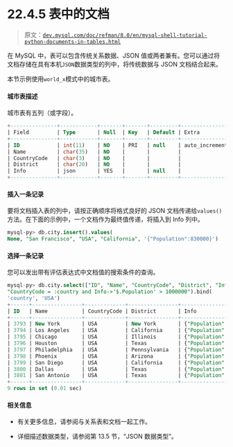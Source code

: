# 22.4.5 表中的文档

> 原文：[`dev.mysql.com/doc/refman/8.0/en/mysql-shell-tutorial-python-documents-in-tables.html`](https://dev.mysql.com/doc/refman/8.0/en/mysql-shell-tutorial-python-documents-in-tables.html)

在 MySQL 中，表可以包含传统关系数据、JSON 值或两者兼有。您可以通过将文档存储在具有本机`JSON`数据类型的列中，将传统数据与 JSON 文档结合起来。

本节示例使用`world_x`模式中的城市表。

#### 城市表描述

城市表有五列（或字段）。

```sql
+---------------+------------+-------+-------+---------+------------------+
| Field         | Type       | Null  | Key   | Default | Extra            |
+---------------+------------+-------+-------+---------+------------------+
| ID            | int(11)    | NO    | PRI   | null    | auto_increment   |
| Name          | char(35)   | NO    |       |         |                  |
| CountryCode   | char(3)    | NO    |       |         |                  |
| District      | char(20)   | NO    |       |         |                  |
| Info          | json       | YES   |       | null    |                  |
+---------------+------------+-------+-------+---------+------------------+

```

#### 插入一条记录

要将文档插入表的列中，请按正确顺序将格式良好的 JSON 文档传递给`values()`方法。在下面的示例中，一个文档作为最终值传递，将插入到 Info 列中。

```sql
mysql-py> db.city.insert().values(
None, "San Francisco", "USA", "California", '{"Population":830000}')
```

#### 选择一条记录

您可以发出带有评估表达式中文档值的搜索条件的查询。

```sql
mysql-py> db.city.select(["ID", "Name", "CountryCode", "District", "Info"]).where(
"CountryCode = :country and Info->'$.Population' > 1000000").bind(
'country', 'USA')
+------+----------------+-------------+----------------+-----------------------------+
| ID   | Name           | CountryCode | District       | Info                        |
+------+----------------+-------------+----------------+-----------------------------+
| 3793 | New York       | USA         | New York       | {"Population": 8008278}     |
| 3794 | Los Angeles    | USA         | California     | {"Population": 3694820}     |
| 3795 | Chicago        | USA         | Illinois       | {"Population": 2896016}     |
| 3796 | Houston        | USA         | Texas          | {"Population": 1953631}     |
| 3797 | Philadelphia   | USA         | Pennsylvania   | {"Population": 1517550}     |
| 3798 | Phoenix        | USA         | Arizona        | {"Population": 1321045}     |
| 3799 | San Diego      | USA         | California     | {"Population": 1223400}     |
| 3800 | Dallas         | USA         | Texas          | {"Population": 1188580}     |
| 3801 | San Antonio    | USA         | Texas          | {"Population": 1144646}     |
+------+----------------+-------------+----------------+-----------------------------+
9 rows in set (0.01 sec)
```

#### 相关信息

+   有关更多信息，请参阅与关系表和文档一起工作。

+   详细描述数据类型，请参阅第 13.5 节，“JSON 数据类型”。
